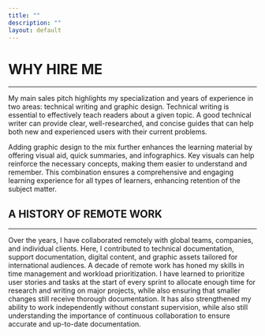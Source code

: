 ```yaml
---
title: ""
description: ""
layout: default
---
```


# **WHY HIRE ME**
---
My main sales pitch highlights my specialization and years of experience in two areas: technical writing and graphic design.
Technical writing is essential to effectively teach readers about a given topic. A good technical writer can provide clear, well-researched, and concise guides that can help both new and experienced users with their current problems.  

Adding graphic design to the mix further enhances the learning material by offering visual aid, quick summaries, and infographics. Key visuals can help reinforce the necessary concepts, making them easier to understand and remember. This combination ensures a comprehensive and engaging learning experience for all types of learners, enhancing retention of the subject matter.

## **A HISTORY OF REMOTE WORK**
---
Over the years, I have collaborated remotely with global teams, companies, and individual clients. Here, I contributed to technical documentation, support documentation, digital content, and graphic assets tailored for international audiences.
A decade of remote work has honed my skills in time management and workload prioritization. I have learned to prioritize user stories and tasks at the start of every sprint to allocate enough time for research and writing on major projects, while also ensuring that smaller changes still receive thorough documentation. 
It has also strengthened my ability to work independently without constant supervision, while also still understanding the importance of continuous collaboration to ensure accurate and up-to-date documentation.
